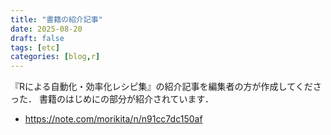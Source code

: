 ```yaml
---
title: "書籍の紹介記事"
date: 2025-08-20
draft: false
tags: [etc]
categories: [blog,r]
---
```


『Rによる自動化・効率化レシピ集』の紹介記事を編集者の方が作成してくださった．
書籍のはじめにの部分が紹介されています．

- https://note.com/morikita/n/n91cc7dc150af    

